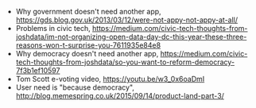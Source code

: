 * Why government doesn't need another app, https://gds.blog.gov.uk/2013/03/12/were-not-appy-not-appy-at-all/  
* Problems in civic tech, https://medium.com/civic-tech-thoughts-from-joshdata/im-not-organizing-open-data-day-dc-this-year-these-three-reasons-won-t-surprise-you-7611935e84e8  
* Why democracy doesn't need another app, https://medium.com/civic-tech-thoughts-from-joshdata/so-you-want-to-reform-democracy-7f3b1ef10597  
* Tom Scott e-voting video, https://youtu.be/w3_0x6oaDmI  
* User need is "because democracy", http://blog.memespring.co.uk/2015/09/14/product-land-part-3/  
